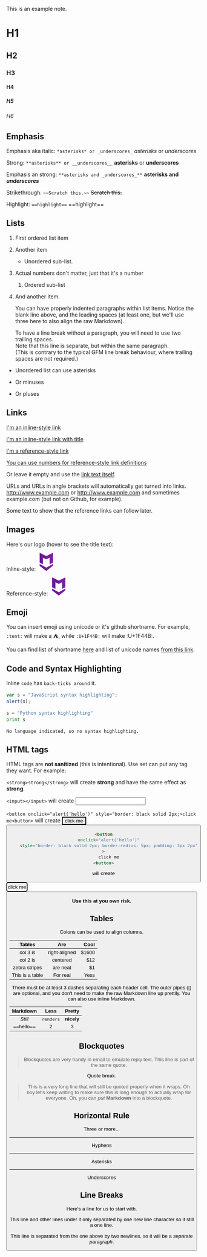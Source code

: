 This is an example note.

# H1
## H2
### H3
#### H4
##### H5
###### H6

## Emphasis

Emphasis aka italic: `*asterisks* or _underscores_` *asterisks* or _underscores_

Strong: `**asterisks** or __underscores__` **asterisks** or __underscores__

Emphasis  an strong: `**asterisks and _underscores_**` **asterisks and _underscores_**

Strikethrough: `~~Scratch this.~~` ~~Scratch this.~~

Highlight: `==highlight==`  ==highlight==

## Lists

1. First ordered list item
2. Another item
   * Unordered sub-list.
1. Actual numbers don't matter, just that it's a number
   1. Ordered sub-list
4. And another item.

   You can have properly indented paragraphs within list items. Notice the blank line above, and the leading spaces (at least one, but we'll use three here to also align the raw Markdown).

   To have a line break without a paragraph, you will need to use two trailing spaces.  
   Note that this line is separate, but within the same paragraph.  
   (This is contrary to the typical GFM line break behaviour, where trailing spaces are not required.)


* Unordered list can use asterisks
- Or minuses
+ Or pluses

## Links

[I'm an inline-style link](https://www.google.com)

[I'm an inline-style link with title](https://www.google.com "Google's Homepage")

[I'm a reference-style link][Arbitrary case-insensitive reference text]

[You can use numbers for reference-style link definitions][1]

Or leave it empty and use the [link text itself].

URLs and URLs in angle brackets will automatically get turned into links. 
http://www.example.com or <http://www.example.com> and sometimes 
example.com (but not on Github, for example).

Some text to show that the reference links can follow later.

[arbitrary case-insensitive reference text]: https://www.mozilla.org
[1]: http://slashdot.org
[link text itself]: http://www.reddit.com

## Images

Here's our logo (hover to see the title text):

Inline-style: 
![alt text](https://github.com/adam-p/markdown-here/raw/master/src/common/images/icon48.png "Logo Title Text 1")

Reference-style: 
![alt text][logo]

[logo]: https://github.com/adam-p/markdown-here/raw/master/src/common/images/icon48.png "Logo Title Text 2"


## Emoji

You can insert emoji using unicode or it's github shortname.
For example, `:tent:` will make a :tent:, while `:U+1F44B:` will make :U+1F44B:.

You can find list of shortname [here](https://github.com/ikatyang/emoji-cheat-sheet/blob/master/README.md#flags)
and list of unicode names [from this link](https://unicode.org/emoji/charts/full-emoji-list.html).


## Code and Syntax Highlighting

Inline `code` has `back-ticks around` it.

```javascript
var s = "JavaScript syntax highlighting";
alert(s);
```
 
```python
s = "Python syntax highlighting"
print s
```
 
```
No language indicated, so no syntax highlighting. 
```

## HTML tags

HTML tags are **not sanitized** (this is intentional). Use set can put any tag they want. For example:

`<strong>strong</strong>` will create <strong>strong</strong> and have the same effect as **strong**.

`<input></input>` will create <input></input>

`<button onclick="alert('hello')" style="border: black solid 2px;>click me<button>`
will create <button onclick="alert('hello')" style="border: black solid 2px">click me<button> 


```html
<button
    onclick="alert('hello')"
    style="border: black solid 2px; border-radius: 5px; padding: 3px 2px"
>
    click me
<button>
```
will create
<button onclick="alert('hello')" style="border: black solid 2px; border-radius: 5px; padding: 3px 2px">click me<button>

**Use this at you own risk.**


## Tables

Colons can be used to align columns.

| Tables        | Are           | Cool  |
| ------------- |:-------------:| -----:|
| col 3 is      | right-aligned | $1600 |
| col 2 is      | centered      |   $12 |
| zebra stripes | are neat      |    $1 |
| This is a table | For real | Yess  |

There must be at least 3 dashes separating each header cell.
The outer pipes (|) are optional, and you don't need to make the 
raw Markdown line up prettily. You can also use inline Markdown.

Markdown | Less | Pretty
--- | --- | ---
*Still* | `renders` | **nicely**
==hello== | 2 | 3

## Blockquotes

> Blockquotes are very handy in email to emulate reply text.
> This line is part of the same quote.

Quote break.

> This is a very long line that will still be quoted properly when it wraps. Oh boy let's keep writing to make sure this is long enough to actually wrap for everyone. Oh, you can *put* **Markdown** into a blockquote. 

## Horizontal Rule

Three or more...

---

Hyphens

***

Asterisks

___

Underscores

## Line Breaks

Here's a line for us to start with.

This line and other lines under it
only separated by one new line character
so it still a one line.

This line is separated from the one above by two newlines, so it will be a *separate paragraph*.
